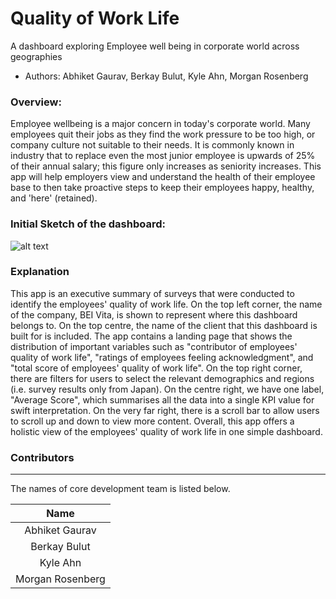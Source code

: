 # Quality of Work Life
A dashboard exploring Employee well being in corporate world across geographies

-   Authors: Abhiket Gaurav, Berkay Bulut, Kyle Ahn, Morgan Rosenberg

### Overview:
Employee wellbeing is a major concern in today's corporate world. Many employees quit their jobs as they find the work pressure to be too high, or company culture not suitable to their needs. It is commonly known in industry that to replace even the most junior employee is upwards of 25% of their annual salary; this figure only increases as seniority increases. This app will help employers view and understand the health of their employee base to then take proactive steps to keep their employees happy, healthy, and 'here' (retained). 

### Initial Sketch of the dashboard:
![alt text](https://github.com/UBC-MDS/quality_of_work_life/blob/main/doc/labelled_dashboard_sketch.png)

### Explanation
This app is an executive summary of surveys that were conducted to identify the employees' quality of work life. On the top left corner, the name of the company, BEI Vita, is shown to represent where this dashboard belongs to. On the top centre, the name of the client that this dashboard is built for is included. The app contains a landing page that shows the distribution of important variables such as "contributor of employees' quality of work life", "ratings of employees feeling acknowledgment", and "total score of employees' quality of work life". On the top right corner, there are filters for users to select the relevant demographics and regions (i.e. survey results only from Japan). On the centre right, we have one label, "Average Score", which summarises all the data into a single KPI value for swift interpretation. On the very far right, there is a scroll bar to allow users to scroll up and down to view more content. Overall, this app offers a holistic view of the employees' quality of work life in one simple dashboard.

### Contributors
---
The names of core development team is listed below.

|           Name          |
|:-----------------------:|
|      Abhiket Gaurav     |
|      Berkay Bulut       |    
|        Kyle Ahn         |
|    Morgan Rosenberg     |

